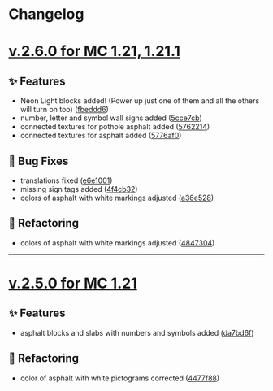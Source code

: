 # Changelog

# [v.2.6.0 for MC 1.21, 1.21.1](https://github.com/XxRexRaptorxX/CityCraft/compare/v.2.6.0-dev1...v.2.6.0-dev14)

## ✨ Features

- Neon Light blocks added! (Power up just one of them and all the others will turn on too) ([fbeddd6](https://github.com/XxRexRaptorxX/CityCraft/commit/fbeddd6ca016d4cba7af615b24efa41da54a0bd6))
- number, letter and symbol wall signs added ([5cce7cb](https://github.com/XxRexRaptorxX/CityCraft/commit/5cce7cb32b57dab743363aca9ad6baf503d5f5d6))
- connected textures for pothole asphalt added ([5762214](https://github.com/XxRexRaptorxX/CityCraft/commit/5762214bdaf7cf599b2a7595a3d1131b3e2f842d))
- connected textures for asphalt added ([5776af0](https://github.com/XxRexRaptorxX/CityCraft/commit/5776af0f29f1bc3ba7266b443aca0a839530cd90))

## 🔧 Bug Fixes

- translations fixed ([e6e1001](https://github.com/XxRexRaptorxX/CityCraft/commit/e6e100143348117309d0588f9ded28bad77ee501))
- missing sign tags added ([4f4cb32](https://github.com/XxRexRaptorxX/CityCraft/commit/4f4cb329c9728d08f30f3be8a17a3065591c776c))
- colors of asphalt with white markings adjusted ([a36e528](https://github.com/XxRexRaptorxX/CityCraft/commit/a36e528876273295594ef3d0e924eb3a78f75821))

## 🔨 Refactoring

- colors of asphalt with white markings adjusted ([4847304](https://github.com/XxRexRaptorxX/CityCraft/commit/48473041f911c78815c787cb858501481e72c3f1))

----

# [v.2.5.0 for MC 1.21](https://github.com/XxRexRaptorxX/CityCraft/compare/v.2.5.0-dev1...v.2.5.0-dev7)

## ✨ Features

- asphalt blocks and slabs with numbers and symbols added ([da7bd6f](https://github.com/XxRexRaptorxX/CityCraft/commit/da7bd6f4db745d4c574c06a8bed66a84bef00cd9))

## 🔨 Refactoring

- color of asphalt with white pictograms corrected ([4477f88](https://github.com/XxRexRaptorxX/CityCraft/commit/4477f887bdbd9174dde8a5da1f123b286f1945ae))
